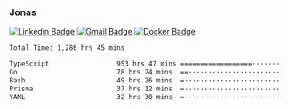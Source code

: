### Jonas
[![Linkedin Badge](https://img.shields.io/badge/-Jonas%20Neto-9933F7?style=flat-square&logo=Linkedin&logoColor=white&link=https://www.linkedin.com/in/jonas-nogueira-neto/)](https://www.linkedin.com/in/jonas-nogueira-neto/)
[![Gmail Badge](https://img.shields.io/badge/-nogueiraneto.jonas@gmail.com-9933F7?style=flat-square&logo=Gmail&logoColor=white&link=mailto:nogueiraneto.jonas@gmail.com)](mailto:nogueiraneto.jonas@gmail.com)
[![Docker Badge](https://img.shields.io/badge/-DockerHub-9933F7?style=flat-square&logo=Docker&logoColor=white&link=https://hub.docker.com/u/jonasssneto)](https://hub.docker.com/u/jonasssneto)


<!--START_SECTION:waka-->

```txt
Total Time: 1,286 hrs 45 mins

TypeScript                 953 hrs 47 mins ==================·······   73.35 %
Go                         78 hrs 24 mins  ==·······················   06.03 %
Bash                       49 hrs 26 mins  =························   03.80 %
Prisma                     37 hrs 12 mins  =························   02.86 %
YAML                       32 hrs 30 mins  =························   02.50 %
```

<!--END_SECTION:waka-->
###
